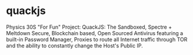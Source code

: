 # quackjs
Physics 30S "For Fun" Project: QuackJS: The Sandboxed, Spectre + Meltdown Secure, Blockchain based, Open Sourced Antivirus featuring a built-in Password Manager, Proxies to route all Internet traffic through TOR and the ability to constantly change the Host's Public IP.